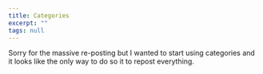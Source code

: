 ```yaml
---
title: Categories
excerpt: ""
tags: null
---
```

Sorry for the massive re-posting but I wanted to start using&nbsp;categories and it looks like the only way to do so it to repost everything.